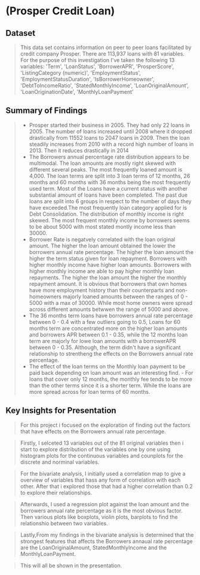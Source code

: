 # (Prosper Credit Loan)

## Dataset

> This data set contains information on peer to peer loans facilitated by credit company Prosper. There are 113,937 loans with 81 variables. For the purpose of this investigation I've taken the following 13 variables: 'Term', 'LoanStatus', 'BorrowerAPR', 'ProsperScore', 'ListingCategory (numeric)', 'EmploymentStatus', 'EmploymentStatusDuration', 'IsBorrowerHomeowner', 'DebtToIncomeRatio', 'StatedMonthlyIncome', 'LoanOriginalAmount', 'LoanOriginationDate', 'MonthlyLoanPayment'


## Summary of Findings

> - Prosper started their business in 2005. They had only 22 loans in 2005. The number of loans increased until 2008 where it dropped drastically from 11552 loans to 2047 loans in 2009. Then the loan steadily increases from 2010 with a record high number of loans in 2013. Then it reduces drastically in 2014
> - The Borrowers annual percentage rate distribution appears to be multimodal. The loan amounts are mostly right skewed with different several peaks. The most frequently loaned amount is 4,000. The loan terms are split into 3 loan terms of 12 months, 26 months and 60 months with 36 months being the most frequently used term. Most of the Loans have a current status with another substantial amount of loans have been completed. The past due loans are split into 6 groups in respect to the number of days they have exceeded.The most frequently loan category applied for is Debt Consolidation. The distribution of monthly income is right skewed. The most frequent monthly income by borrowers seems to be about 5000 with most stated montly income less than 30000.
> - Borrower Rate is negatvely correlated with the loan original amount. The higher the loan amount obtained the lower the borrowers annual rate percentage. The higher the loan amount the higher the term status given for loan repayment. Borrowers with higher monthly income have higher loan amounts. Borrowers with higher monthly income are able to pay higher monthly loan repayments. The higher the loan amount the higher the monthly repayment amount. It is obvious that borrowers that own homes have more employment history than their counterparts and non-homeowners majorly loaned amounts between the ranges of 0 - 5000 with a max of 30000. While most home owners were spread across different amounts betwwen the range of 5000 and above.
> - The 36 months term loans have borrowers annual rate percentage between 0 - 0.4 with a few outliers going to 0.5, Loans for 60 months term are concentrated more on the higher loan amounts and borrowers APR between 0.1 - 0.35, while the 12 months loan term are majorly for lowe loan amounts with a borrowerAPR between 0 - 0.35. Although, the term didn't have a significant relationship to strentheng the effects on the Borrowers annual rate percentage.
> - The effect of the loan terms on the Monthly loan payment to be paid back depending on loan amount was an interesting find. - For loans that cover only 12 months, the monthly fee tends to be more than the other terms since it is a shorter term. While the loans are more spread across for loan terms of 60 months.



## Key Insights for Presentation

> For this project i focused on the exploration of finding out the factors that have effects on the Borrowers annual rate percentage.

> Firstly, I selceted 13 variables out of the 81 original variables then i start to explore distribution of the variables one by one using histogram plots for the continuous variables and counplots for the discrete and norminal variables.

> For the bivariate analysis, I initially used a correlation map to give a overview of variables that hass any form of correlation with each other. After that i explored those that had a higher correlation than 0.2 to explore their relationships.

> Afterwards, I used a regression plot against the loan amount and the borrowers annual rate percentage as it is the most obvious factor. Then various plots like boxplots, violin plots, barplots to find the relationshio between two variables.

> Lastly,From my findings in the bivariate analysis is determined that the strongest features that affects the Borrowers annaual rate percentage are the LoanOriginalAmount, StatedMonthlyIncome and the MonthlyLoanPayment.

> This will all be shown in the presentation.

